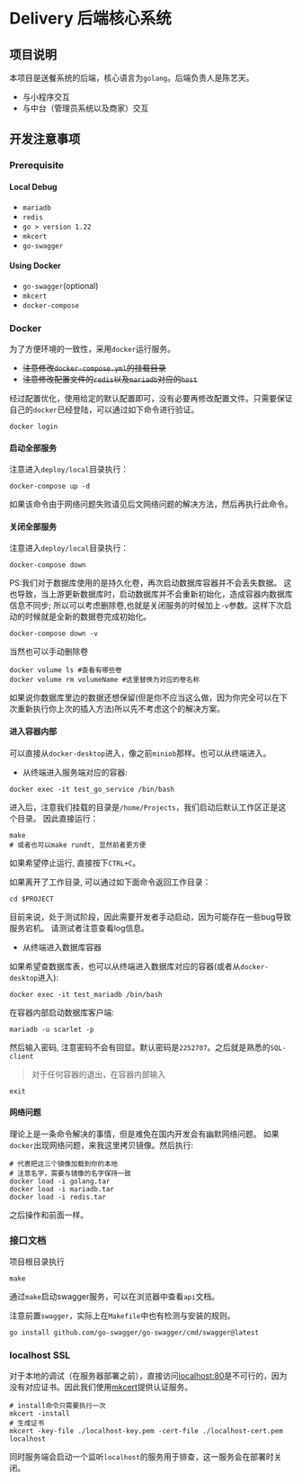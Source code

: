 # Delivery 后端核心系统

## 项目说明

本项目是送餐系统的后端，核心语言为`golang`。后端负责人是陈艺天。

- 与小程序交互
- 与中台（管理员系统以及商家）交互

## 开发注意事项

### Prerequisite

#### Local Debug

- `mariadb`
- `redis`
- `go > version 1.22`
- `mkcert`
- `go-swagger`

#### Using Docker

- `go-swagger`(optional)
- `mkcert`
- `docker-compose`

### Docker

为了方便环境的一致性，采用`docker`运行服务。

- <del>注意修改`docker-compose.yml`的挂载目录</del>
- <del>注意修改配置文件的`redis`以及`mariadb`对应的`host`</del>

经过配置优化，使用给定的默认配置即可，没有必要再修改配置文件。只需要保证自己的`docker`已经登陆，可以通过如下命令进行验证。

```shell
docker login
```


#### 启动全部服务

注意进入`deploy/local`目录执行：

```shell
docker-compose up -d
```

如果该命令由于网络问题失败请见后文网络问题的解决方法，然后再执行此命令。

#### 关闭全部服务

注意进入`deploy/local`目录执行：

```shell
docker-compose down
```

PS:我们对于数据库使用的是持久化卷，再次启动数据库容器并不会丢失数据。
这也导致，当上游更新数据库时，启动数据库并不会重新初始化，造成容器内数据库信息不同步;
所以可以考虑删除卷,也就是关闭服务的时候加上`-v`参数。这样下次启动的时候就是全新的数据卷完成初始化。

```shell
docker-compose down -v
```

当然也可以手动删除卷

```shell
docker volume ls #查看有哪些卷
docker volume rm volumeName #这里替换为对应的卷名称
```

如果说你数据库里边的数据还想保留(但是你不应当这么做，因为你完全可以在下次重新执行你上次的插入方法)所以先不考虑这个的解决方案。

#### 进入容器内部

可以直接从`docker-desktop`进入，像之前`miniob`那样。也可以从终端进入。

- 从终端进入服务端对应的容器:

```shell
docker exec -it test_go_service /bin/bash
```

进入后，注意我们挂载的目录是`/home/Projects`，我们启动后默认工作区正是这个目录。
因此直接运行：

```shell
make
# 或者也可以make rundt, 显然前者更方便
```

如果希望停止运行, 直接按下`CTRL+C`。


如果离开了工作目录, 可以通过如下面命令返回工作目录：

```shell
cd $PROJECT
```

目前来说，处于测试阶段，因此需要开发者手动启动，因为可能存在一些bug导致服务宕机。
请测试者注意查看log信息。

- 从终端进入数据库容器

如果希望查数据库表，也可以从终端进入数据库对应的容器(或者从`docker-desktop`进入):

```shell
docker exec -it test_mariadb /bin/bash
```

在容器内部启动数据库客户端:

```shell
mariadb -u scarlet -p
```

然后输入密码, 注意密码不会有回显。默认密码是`2252707`。之后就是熟悉的`SQL-client`

> 对于任何容器的退出，在容器内部输入

```shell
exit
```

#### 网络问题

理论上是一条命令解决的事情，但是难免在国内开发会有幽默网络问题。
如果`docker`出现网络问题，来我这里拷贝镜像。然后执行:

```shell
# 代表把这三个镜像加载到你的本地
# 注意名字，需要与镜像的名字保持一致
docker load -i golang.tar
docker load -i mariadb.tar
docker load -i redis.tar
```

之后操作和前面一样。


### 接口文档

项目根目录执行

```shell
make
```

通过`make`启动swagger服务，可以在浏览器中查看`api`文档。

注意前置`swagger`，实际上在`Makefile`中也有检测与安装的规则。

```shell
go install github.com/go-swagger/go-swagger/cmd/swagger@latest
```

### localhost SSL

对于本地的调试（在服务器部署之前），直接访问[localhost:80](https://localhost:80)是不可行的，因为没有对应证书。因此我们使用[mkcert](https://github.com/FiloSottile/mkcert)提供认证服务。

```shell
# install命令只需要执行一次
mkcert -install
# 生成证书
mkcert -key-file ./localhost-key.pem -cert-file ./localhost-cert.pem localhost
```

同时服务端会启动一个监听`localhost`的服务用于排查，这一服务会在部署时关闭。
